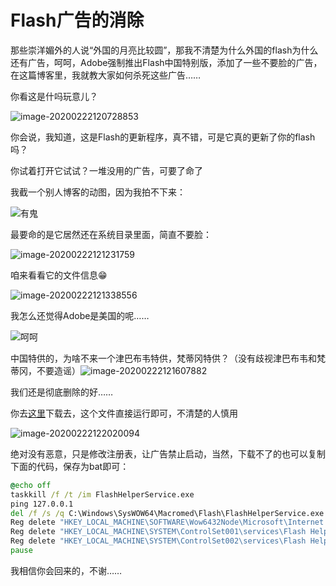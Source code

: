 # Flash广告的消除

那些崇洋媚外的人说“外国的月亮比较圆”，那我不清楚为什么外国的flash为什么还有广告，呵呵，Adobe强制推出Flash中国特别版，添加了一些不要脸的广告，在这篇博客里，我就教大家如何杀死这些广告……

你看这是什吗玩意儿？

![image-20200222120728853](C:\Users\86136\AppData\Roaming\Typora\typora-user-images\image-20200222120728853.png)

你会说，我知道，这是Flash的更新程序，真不错，可是它真的更新了你的flash吗？

你试着打开它试试？一堆没用的广告，可要了命了

我截一个别人博客的动图，因为我拍不下来：

![有鬼](https://img-blog.csdn.net/20181012143754779?watermark/2/text/aHR0cHM6Ly9ibG9nLmNzZG4ubmV0L3dlaXhpbl8zOTg3MjE4MA==/font/5a6L5L2T/fontsize/400/fill/I0JBQkFCMA==/dissolve/70)

最要命的是它居然还在系统目录里面，简直不要脸：

![image-20200222121231759](C:\Users\86136\AppData\Roaming\Typora\typora-user-images\image-20200222121231759.png)

咱来看看它的文件信息😁

![image-20200222121338556](C:\Users\86136\AppData\Roaming\Typora\typora-user-images\image-20200222121338556.png)

我怎么还觉得Adobe是美国的呢……

![呵呵](https://img-blog.csdn.net/2018101214491470?watermark/2/text/aHR0cHM6Ly9ibG9nLmNzZG4ubmV0L3dlaXhpbl8zOTg3MjE4MA==/font/5a6L5L2T/fontsize/400/fill/I0JBQkFCMA==/dissolve/70)

中国特供的，为啥不来一个津巴布韦特供，梵蒂冈特供？（没有歧视津巴布韦和梵蒂冈，不要造谣）![image-20200222121607882](C:\Users\86136\AppData\Roaming\Typora\typora-user-images\image-20200222121607882.png)

我们还是彻底删除的好……

你去[这里](https://xuhuading.github.io/download/notflashff)下载去，这个文件直接运行即可，不清楚的人慎用

![image-20200222122020094](C:\Users\86136\AppData\Roaming\Typora\typora-user-images\image-20200222122020094.png)

绝对没有恶意，只是修改注册表，让广告禁止启动，当然，下载不了的也可以复制下面的代码，保存为bat即可：

```bat
@echo off
taskkill /f /t /im FlashHelperService.exe
ping 127.0.0.1
del /f /s /q C:\Windows\SysWOW64\Macromed\Flash\FlashHelperService.exe
Reg delete "HKEY_LOCAL_MACHINE\SOFTWARE\Wow6432Node\Microsoft\Internet Explorer\MAIN\FeatureControl\FEATURE_BROWSER_EMULATION" /v "FlashHelperService" /f
Reg delete "HKEY_LOCAL_MACHINE\SYSTEM\ControlSet001\services\Flash Helper Service" /f
Reg delete "HKEY_LOCAL_MACHINE\SYSTEM\ControlSet002\services\Flash Helper Service" /f
pause
```

我相信你会回来的，不谢……